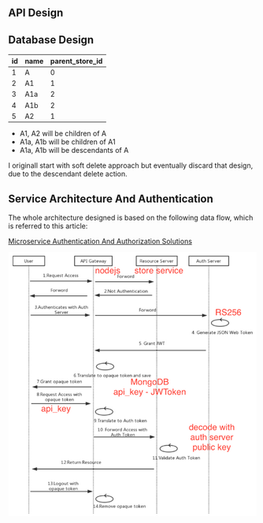 ## API Design

## Database Design

id | name | parent_store_id
------------ | ------------- | -------------
1 | A | 0
2 | A1 | 1
3 | A1a | 2
4 | A1b | 2
5 | A2 | 1

* A1, A2 will be children of A
* A1a, A1b will be children of A1
* A1a, A1b will be descendants of A

I originall start with soft delete approach but eventually discard that design, due to the descendant delete action.

## Service Architecture And Authentication

The whole architecture designed is based on the following data flow, which is referred to this article: 

[Microservice Authentication And Authorization Solutions](https://medium.com/tech-tajawal/microservice-authentication-and-authorization-solutions-e0e5e74b248a)

![Image of Auth](https://github.com/rickwxc/microservice-lumen-nodejs-docker/blob/master/docs/images/api.jpg)


